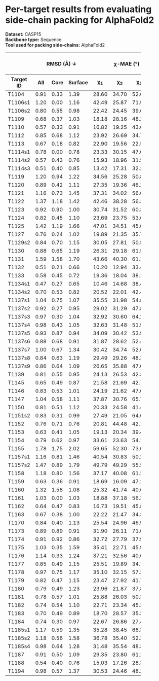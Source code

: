 # Per-target results from evaluating side-chain packing for AlphaFold2

**Dataset:** CASP15  
**Backbone type:** Sequence  
**Tool used for packing side-chains:** AlphaFold2  
<table style="width:85%;">
  <thead>
    <tr>
      <th></th>
      <th colspan="3"><strong>RMSD (Å) ↓</strong></th>
      <th colspan="4"><strong>&chi;-MAE (°) ↓</strong></th>
      <th><strong>RR (%) ↑</strong></th>
      <th colspan="3"><strong>Steric Clashes (#) ↓</strong></th>
    </tr>
    <tr>
      <th><strong>Target ID</strong></th>
      <th><strong>All</strong></th>
      <th><strong>Core</strong></th>
      <th><strong>Surface</strong></th>
      <th>&chi;<sub>1</sub></th>
      <th>&chi;<sub>2</sub></th>
      <th>&chi;<sub>3</sub></th>
      <th>&chi;<sub>4</sub></th>
      <th>&chi;<sub>1-4</sub></th>
      <th>100%</th>
      <th>90%</th>
      <th>80%</th>
    </tr>
  </thead>
  <tbody>
    <tr>
      <td>T1104</td>
      <td>0.91</td>
      <td>0.33</td>
      <td>1.39</td>
      <td>28.60</td>
      <td>34.70</td>
      <td>52.64</td>
      <td>63.14</td>
      <td>52.6</td>
      <td>29.0</td>
      <td>3.0</td>
      <td>0.0</td>
    </tr>
    <tr>
      <td>T1106s1</td>
      <td>1.20</td>
      <td>0.00</td>
      <td>1.16</td>
      <td>42.49</td>
      <td>25.87</td>
      <td>71.94</td>
      <td>72.47</td>
      <td>50.0</td>
      <td>6.0</td>
      <td>0.0</td>
      <td>0.0</td>
    </tr>
    <tr>
      <td>T1106s2</td>
      <td>0.80</td>
      <td>0.55</td>
      <td>0.98</td>
      <td>22.42</td>
      <td>24.45</td>
      <td>39.68</td>
      <td>31.89</td>
      <td>60.6</td>
      <td>18.0</td>
      <td>1.0</td>
      <td>0.0</td>
    </tr>
    <tr>
      <td>T1109</td>
      <td>0.68</td>
      <td>0.37</td>
      <td>1.03</td>
      <td>18.18</td>
      <td>28.16</td>
      <td>48.24</td>
      <td>28.80</td>
      <td>66.1</td>
      <td>38.0</td>
      <td>2.0</td>
      <td>0.0</td>
    </tr>
    <tr>
      <td>T1110</td>
      <td>0.57</td>
      <td>0.33</td>
      <td>0.91</td>
      <td>16.82</td>
      <td>19.25</td>
      <td>43.68</td>
      <td>33.50</td>
      <td>73.8</td>
      <td>40.0</td>
      <td>3.0</td>
      <td>0.0</td>
    </tr>
    <tr>
      <td>T1112</td>
      <td>0.85</td>
      <td>0.68</td>
      <td>1.12</td>
      <td>23.92</td>
      <td>26.69</td>
      <td>34.74</td>
      <td>52.97</td>
      <td>60.2</td>
      <td>62.0</td>
      <td>4.0</td>
      <td>0.0</td>
    </tr>
    <tr>
      <td>T1113</td>
      <td>0.67</td>
      <td>0.18</td>
      <td>0.82</td>
      <td>22.90</td>
      <td>19.56</td>
      <td>22.58</td>
      <td>11.98</td>
      <td>65.3</td>
      <td>24.0</td>
      <td>0.0</td>
      <td>0.0</td>
    </tr>
    <tr>
      <td>T1114s1</td>
      <td>0.78</td>
      <td>0.00</td>
      <td>0.78</td>
      <td>23.33</td>
      <td>30.15</td>
      <td>47.02</td>
      <td>53.75</td>
      <td>54.0</td>
      <td>12.0</td>
      <td>0.0</td>
      <td>0.0</td>
    </tr>
    <tr>
      <td>T1114s2</td>
      <td>0.57</td>
      <td>0.43</td>
      <td>0.76</td>
      <td>15.93</td>
      <td>18.96</td>
      <td>31.53</td>
      <td>49.93</td>
      <td>73.2</td>
      <td>50.0</td>
      <td>1.0</td>
      <td>0.0</td>
    </tr>
    <tr>
      <td>T1114s3</td>
      <td>0.51</td>
      <td>0.40</td>
      <td>0.85</td>
      <td>13.42</td>
      <td>17.31</td>
      <td>32.22</td>
      <td>60.47</td>
      <td>72.1</td>
      <td>123.0</td>
      <td>4.0</td>
      <td>0.0</td>
    </tr>
    <tr>
      <td>T1119</td>
      <td>1.20</td>
      <td>0.94</td>
      <td>1.22</td>
      <td>34.56</td>
      <td>25.28</td>
      <td>50.85</td>
      <td>58.08</td>
      <td>35.0</td>
      <td>10.0</td>
      <td>0.0</td>
      <td>0.0</td>
    </tr>
    <tr>
      <td>T1120</td>
      <td>0.89</td>
      <td>0.42</td>
      <td>1.11</td>
      <td>27.35</td>
      <td>19.36</td>
      <td>46.20</td>
      <td>57.95</td>
      <td>55.6</td>
      <td>19.0</td>
      <td>0.0</td>
      <td>0.0</td>
    </tr>
    <tr>
      <td>T1121</td>
      <td>1.16</td>
      <td>0.73</td>
      <td>1.45</td>
      <td>37.31</td>
      <td>34.02</td>
      <td>56.66</td>
      <td>66.05</td>
      <td>43.3</td>
      <td>46.0</td>
      <td>1.0</td>
      <td>0.0</td>
    </tr>
    <tr>
      <td>T1122</td>
      <td>1.37</td>
      <td>1.18</td>
      <td>1.42</td>
      <td>42.46</td>
      <td>38.28</td>
      <td>56.33</td>
      <td>61.94</td>
      <td>36.1</td>
      <td>58.0</td>
      <td>2.0</td>
      <td>0.0</td>
    </tr>
    <tr>
      <td>T1123</td>
      <td>0.92</td>
      <td>0.90</td>
      <td>1.00</td>
      <td>30.74</td>
      <td>31.52</td>
      <td>60.31</td>
      <td>49.75</td>
      <td>47.0</td>
      <td>65.0</td>
      <td>0.0</td>
      <td>0.0</td>
    </tr>
    <tr>
      <td>T1124</td>
      <td>0.82</td>
      <td>0.45</td>
      <td>1.10</td>
      <td>23.69</td>
      <td>23.75</td>
      <td>53.67</td>
      <td>65.40</td>
      <td>61.6</td>
      <td>63.0</td>
      <td>2.0</td>
      <td>0.0</td>
    </tr>
    <tr>
      <td>T1125</td>
      <td>1.42</td>
      <td>1.19</td>
      <td>1.66</td>
      <td>47.01</td>
      <td>34.51</td>
      <td>45.09</td>
      <td>53.54</td>
      <td>29.3</td>
      <td>145.0</td>
      <td>7.0</td>
      <td>0.0</td>
    </tr>
    <tr>
      <td>T1127</td>
      <td>0.76</td>
      <td>0.24</td>
      <td>1.02</td>
      <td>19.89</td>
      <td>21.35</td>
      <td>35.79</td>
      <td>59.06</td>
      <td>69.1</td>
      <td>35.0</td>
      <td>2.0</td>
      <td>0.0</td>
    </tr>
    <tr>
      <td>T1129s2</td>
      <td>0.84</td>
      <td>0.70</td>
      <td>1.15</td>
      <td>30.05</td>
      <td>27.81</td>
      <td>50.56</td>
      <td>69.48</td>
      <td>50.1</td>
      <td>111.0</td>
      <td>2.0</td>
      <td>0.0</td>
    </tr>
    <tr>
      <td>T1130</td>
      <td>0.88</td>
      <td>0.65</td>
      <td>1.19</td>
      <td>26.31</td>
      <td>29.18</td>
      <td>61.58</td>
      <td>62.25</td>
      <td>55.0</td>
      <td>34.0</td>
      <td>7.0</td>
      <td>0.0</td>
    </tr>
    <tr>
      <td>T1131</td>
      <td>1.59</td>
      <td>1.58</td>
      <td>1.70</td>
      <td>43.66</td>
      <td>40.30</td>
      <td>61.12</td>
      <td>61.88</td>
      <td>28.7</td>
      <td>31.0</td>
      <td>1.0</td>
      <td>0.0</td>
    </tr>
    <tr>
      <td>T1132</td>
      <td>0.51</td>
      <td>0.21</td>
      <td>0.66</td>
      <td>10.20</td>
      <td>12.94</td>
      <td>33.48</td>
      <td>30.48</td>
      <td>72.0</td>
      <td>17.0</td>
      <td>0.0</td>
      <td>0.0</td>
    </tr>
    <tr>
      <td>T1133</td>
      <td>0.58</td>
      <td>0.45</td>
      <td>0.72</td>
      <td>19.36</td>
      <td>18.04</td>
      <td>38.15</td>
      <td>52.19</td>
      <td>70.2</td>
      <td>55.0</td>
      <td>0.0</td>
      <td>0.0</td>
    </tr>
    <tr>
      <td>T1134s1</td>
      <td>0.47</td>
      <td>0.27</td>
      <td>0.65</td>
      <td>10.46</td>
      <td>14.68</td>
      <td>38.47</td>
      <td>37.06</td>
      <td>69.6</td>
      <td>25.0</td>
      <td>0.0</td>
      <td>0.0</td>
    </tr>
    <tr>
      <td>T1134s2</td>
      <td>0.70</td>
      <td>0.53</td>
      <td>0.82</td>
      <td>20.52</td>
      <td>22.01</td>
      <td>42.41</td>
      <td>40.51</td>
      <td>58.8</td>
      <td>60.0</td>
      <td>7.0</td>
      <td>0.0</td>
    </tr>
    <tr>
      <td>T1137s1</td>
      <td>1.04</td>
      <td>0.75</td>
      <td>1.07</td>
      <td>35.55</td>
      <td>31.98</td>
      <td>54.81</td>
      <td>58.07</td>
      <td>44.9</td>
      <td>23.0</td>
      <td>2.0</td>
      <td>0.0</td>
    </tr>
    <tr>
      <td>T1137s2</td>
      <td>0.92</td>
      <td>0.27</td>
      <td>0.95</td>
      <td>29.02</td>
      <td>31.29</td>
      <td>47.86</td>
      <td>75.86</td>
      <td>47.9</td>
      <td>32.0</td>
      <td>3.0</td>
      <td>0.0</td>
    </tr>
    <tr>
      <td>T1137s3</td>
      <td>0.97</td>
      <td>0.30</td>
      <td>1.04</td>
      <td>32.92</td>
      <td>30.60</td>
      <td>64.21</td>
      <td>69.63</td>
      <td>48.8</td>
      <td>21.0</td>
      <td>0.0</td>
      <td>0.0</td>
    </tr>
    <tr>
      <td>T1137s4</td>
      <td>0.98</td>
      <td>0.43</td>
      <td>1.05</td>
      <td>32.63</td>
      <td>31.48</td>
      <td>51.99</td>
      <td>60.08</td>
      <td>46.5</td>
      <td>47.0</td>
      <td>2.0</td>
      <td>0.0</td>
    </tr>
    <tr>
      <td>T1137s5</td>
      <td>0.93</td>
      <td>0.87</td>
      <td>0.94</td>
      <td>34.09</td>
      <td>30.42</td>
      <td>53.90</td>
      <td>53.04</td>
      <td>45.5</td>
      <td>27.0</td>
      <td>1.0</td>
      <td>0.0</td>
    </tr>
    <tr>
      <td>T1137s6</td>
      <td>0.88</td>
      <td>0.68</td>
      <td>0.91</td>
      <td>31.87</td>
      <td>28.62</td>
      <td>52.44</td>
      <td>61.23</td>
      <td>50.3</td>
      <td>29.0</td>
      <td>4.0</td>
      <td>0.0</td>
    </tr>
    <tr>
      <td>T1137s7</td>
      <td>1.00</td>
      <td>0.67</td>
      <td>1.34</td>
      <td>30.42</td>
      <td>34.74</td>
      <td>52.69</td>
      <td>56.93</td>
      <td>43.5</td>
      <td>44.0</td>
      <td>0.0</td>
      <td>0.0</td>
    </tr>
    <tr>
      <td>T1137s8</td>
      <td>0.84</td>
      <td>0.63</td>
      <td>1.19</td>
      <td>29.49</td>
      <td>29.26</td>
      <td>48.39</td>
      <td>66.82</td>
      <td>56.0</td>
      <td>18.0</td>
      <td>0.0</td>
      <td>0.0</td>
    </tr>
    <tr>
      <td>T1137s9</td>
      <td>0.86</td>
      <td>0.64</td>
      <td>1.09</td>
      <td>26.65</td>
      <td>35.88</td>
      <td>47.05</td>
      <td>70.25</td>
      <td>52.9</td>
      <td>20.0</td>
      <td>0.0</td>
      <td>0.0</td>
    </tr>
    <tr>
      <td>T1139</td>
      <td>0.81</td>
      <td>0.55</td>
      <td>0.95</td>
      <td>24.13</td>
      <td>26.53</td>
      <td>42.35</td>
      <td>39.43</td>
      <td>51.0</td>
      <td>41.0</td>
      <td>1.0</td>
      <td>0.0</td>
    </tr>
    <tr>
      <td>T1145</td>
      <td>0.65</td>
      <td>0.49</td>
      <td>0.87</td>
      <td>21.58</td>
      <td>21.69</td>
      <td>42.72</td>
      <td>54.84</td>
      <td>61.4</td>
      <td>109.0</td>
      <td>1.0</td>
      <td>0.0</td>
    </tr>
    <tr>
      <td>T1146</td>
      <td>0.83</td>
      <td>0.53</td>
      <td>1.01</td>
      <td>24.19</td>
      <td>21.62</td>
      <td>47.69</td>
      <td>54.20</td>
      <td>64.2</td>
      <td>40.0</td>
      <td>0.0</td>
      <td>0.0</td>
    </tr>
    <tr>
      <td>T1147</td>
      <td>1.04</td>
      <td>0.58</td>
      <td>1.11</td>
      <td>37.87</td>
      <td>30.76</td>
      <td>65.73</td>
      <td>79.58</td>
      <td>50.0</td>
      <td>24.0</td>
      <td>1.0</td>
      <td>0.0</td>
    </tr>
    <tr>
      <td>T1150</td>
      <td>0.81</td>
      <td>0.51</td>
      <td>1.12</td>
      <td>20.33</td>
      <td>24.58</td>
      <td>41.43</td>
      <td>64.39</td>
      <td>57.8</td>
      <td>76.0</td>
      <td>1.0</td>
      <td>0.0</td>
    </tr>
    <tr>
      <td>T1151s2</td>
      <td>0.83</td>
      <td>0.31</td>
      <td>0.99</td>
      <td>27.49</td>
      <td>21.05</td>
      <td>64.69</td>
      <td>26.02</td>
      <td>60.6</td>
      <td>12.0</td>
      <td>1.0</td>
      <td>0.0</td>
    </tr>
    <tr>
      <td>T1152</td>
      <td>0.76</td>
      <td>0.71</td>
      <td>0.76</td>
      <td>20.81</td>
      <td>44.48</td>
      <td>42.72</td>
      <td>60.35</td>
      <td>57.5</td>
      <td>4.0</td>
      <td>0.0</td>
      <td>0.0</td>
    </tr>
    <tr>
      <td>T1153</td>
      <td>0.63</td>
      <td>0.41</td>
      <td>1.05</td>
      <td>19.13</td>
      <td>20.34</td>
      <td>39.49</td>
      <td>50.62</td>
      <td>66.8</td>
      <td>43.0</td>
      <td>0.0</td>
      <td>0.0</td>
    </tr>
    <tr>
      <td>T1154</td>
      <td>0.79</td>
      <td>0.62</td>
      <td>0.97</td>
      <td>33.61</td>
      <td>23.63</td>
      <td>54.14</td>
      <td>33.00</td>
      <td>60.2</td>
      <td>145.0</td>
      <td>5.0</td>
      <td>0.0</td>
    </tr>
    <tr>
      <td>T1155</td>
      <td>1.78</td>
      <td>1.75</td>
      <td>2.02</td>
      <td>59.65</td>
      <td>52.30</td>
      <td>73.08</td>
      <td>52.74</td>
      <td>14.6</td>
      <td>32.0</td>
      <td>0.0</td>
      <td>0.0</td>
    </tr>
    <tr>
      <td>T1157s1</td>
      <td>1.16</td>
      <td>0.81</td>
      <td>1.46</td>
      <td>40.54</td>
      <td>30.83</td>
      <td>50.29</td>
      <td>57.39</td>
      <td>43.6</td>
      <td>152.0</td>
      <td>5.0</td>
      <td>0.0</td>
    </tr>
    <tr>
      <td>T1157s2</td>
      <td>1.47</td>
      <td>0.89</td>
      <td>1.79</td>
      <td>49.79</td>
      <td>49.29</td>
      <td>55.58</td>
      <td>55.11</td>
      <td>31.0</td>
      <td>55.0</td>
      <td>3.0</td>
      <td>0.0</td>
    </tr>
    <tr>
      <td>T1158</td>
      <td>1.18</td>
      <td>0.80</td>
      <td>1.56</td>
      <td>37.17</td>
      <td>40.08</td>
      <td>61.22</td>
      <td>78.10</td>
      <td>34.0</td>
      <td>118.0</td>
      <td>4.0</td>
      <td>0.0</td>
    </tr>
    <tr>
      <td>T1159</td>
      <td>0.63</td>
      <td>0.36</td>
      <td>0.91</td>
      <td>18.69</td>
      <td>16.09</td>
      <td>47.14</td>
      <td>60.52</td>
      <td>70.9</td>
      <td>17.0</td>
      <td>0.0</td>
      <td>0.0</td>
    </tr>
    <tr>
      <td>T1160</td>
      <td>1.32</td>
      <td>1.58</td>
      <td>1.08</td>
      <td>25.32</td>
      <td>41.74</td>
      <td>40.69</td>
      <td>71.82</td>
      <td>42.9</td>
      <td>3.0</td>
      <td>0.0</td>
      <td>0.0</td>
    </tr>
    <tr>
      <td>T1161</td>
      <td>1.03</td>
      <td>0.00</td>
      <td>1.03</td>
      <td>18.88</td>
      <td>37.18</td>
      <td>56.36</td>
      <td>57.59</td>
      <td>51.4</td>
      <td>6.0</td>
      <td>0.0</td>
      <td>0.0</td>
    </tr>
    <tr>
      <td>T1162</td>
      <td>0.64</td>
      <td>0.47</td>
      <td>0.83</td>
      <td>16.73</td>
      <td>19.51</td>
      <td>45.84</td>
      <td>50.87</td>
      <td>68.6</td>
      <td>25.0</td>
      <td>6.0</td>
      <td>0.0</td>
    </tr>
    <tr>
      <td>T1163</td>
      <td>0.67</td>
      <td>0.38</td>
      <td>1.00</td>
      <td>22.22</td>
      <td>21.47</td>
      <td>34.36</td>
      <td>52.45</td>
      <td>64.3</td>
      <td>27.0</td>
      <td>6.0</td>
      <td>0.0</td>
    </tr>
    <tr>
      <td>T1170</td>
      <td>0.84</td>
      <td>0.40</td>
      <td>1.13</td>
      <td>25.54</td>
      <td>24.96</td>
      <td>46.98</td>
      <td>42.90</td>
      <td>60.9</td>
      <td>49.0</td>
      <td>3.0</td>
      <td>0.0</td>
    </tr>
    <tr>
      <td>T1173</td>
      <td>0.89</td>
      <td>0.89</td>
      <td>0.91</td>
      <td>31.90</td>
      <td>26.11</td>
      <td>71.06</td>
      <td>78.81</td>
      <td>55.2</td>
      <td>39.0</td>
      <td>2.0</td>
      <td>0.0</td>
    </tr>
    <tr>
      <td>T1174</td>
      <td>0.91</td>
      <td>0.92</td>
      <td>0.86</td>
      <td>32.72</td>
      <td>27.79</td>
      <td>37.98</td>
      <td>52.78</td>
      <td>56.2</td>
      <td>68.0</td>
      <td>5.0</td>
      <td>0.0</td>
    </tr>
    <tr>
      <td>T1175</td>
      <td>1.03</td>
      <td>0.35</td>
      <td>1.59</td>
      <td>35.41</td>
      <td>22.71</td>
      <td>45.97</td>
      <td>75.95</td>
      <td>53.2</td>
      <td>68.0</td>
      <td>3.0</td>
      <td>0.0</td>
    </tr>
    <tr>
      <td>T1176</td>
      <td>1.14</td>
      <td>0.33</td>
      <td>1.24</td>
      <td>37.21</td>
      <td>32.56</td>
      <td>40.61</td>
      <td>44.14</td>
      <td>48.8</td>
      <td>41.0</td>
      <td>3.0</td>
      <td>0.0</td>
    </tr>
    <tr>
      <td>T1177</td>
      <td>0.85</td>
      <td>0.49</td>
      <td>1.15</td>
      <td>25.51</td>
      <td>19.89</td>
      <td>34.74</td>
      <td>43.89</td>
      <td>62.1</td>
      <td>43.0</td>
      <td>3.0</td>
      <td>0.0</td>
    </tr>
    <tr>
      <td>T1178</td>
      <td>0.97</td>
      <td>0.75</td>
      <td>1.17</td>
      <td>35.10</td>
      <td>32.15</td>
      <td>57.37</td>
      <td>58.11</td>
      <td>44.3</td>
      <td>71.0</td>
      <td>2.0</td>
      <td>0.0</td>
    </tr>
    <tr>
      <td>T1179</td>
      <td>0.82</td>
      <td>0.47</td>
      <td>1.15</td>
      <td>23.47</td>
      <td>27.92</td>
      <td>41.73</td>
      <td>39.74</td>
      <td>57.1</td>
      <td>51.0</td>
      <td>0.0</td>
      <td>0.0</td>
    </tr>
    <tr>
      <td>T1180</td>
      <td>0.79</td>
      <td>0.49</td>
      <td>1.23</td>
      <td>23.96</td>
      <td>21.87</td>
      <td>37.84</td>
      <td>54.64</td>
      <td>59.1</td>
      <td>65.0</td>
      <td>1.0</td>
      <td>0.0</td>
    </tr>
    <tr>
      <td>T1181</td>
      <td>0.78</td>
      <td>0.57</td>
      <td>1.01</td>
      <td>25.88</td>
      <td>26.03</td>
      <td>50.36</td>
      <td>74.52</td>
      <td>58.4</td>
      <td>126.0</td>
      <td>3.0</td>
      <td>0.0</td>
    </tr>
    <tr>
      <td>T1182</td>
      <td>0.74</td>
      <td>0.54</td>
      <td>1.10</td>
      <td>22.71</td>
      <td>23.34</td>
      <td>45.25</td>
      <td>53.21</td>
      <td>57.0</td>
      <td>118.0</td>
      <td>9.0</td>
      <td>0.0</td>
    </tr>
    <tr>
      <td>T1183</td>
      <td>0.70</td>
      <td>0.49</td>
      <td>0.89</td>
      <td>18.70</td>
      <td>28.57</td>
      <td>35.30</td>
      <td>50.72</td>
      <td>62.3</td>
      <td>42.0</td>
      <td>1.0</td>
      <td>0.0</td>
    </tr>
    <tr>
      <td>T1184</td>
      <td>0.74</td>
      <td>0.30</td>
      <td>0.97</td>
      <td>22.67</td>
      <td>26.86</td>
      <td>27.41</td>
      <td>76.93</td>
      <td>63.9</td>
      <td>18.0</td>
      <td>0.0</td>
      <td>0.0</td>
    </tr>
    <tr>
      <td>T1185s1</td>
      <td>1.17</td>
      <td>0.59</td>
      <td>1.35</td>
      <td>35.28</td>
      <td>38.45</td>
      <td>66.34</td>
      <td>53.13</td>
      <td>38.7</td>
      <td>7.0</td>
      <td>0.0</td>
      <td>0.0</td>
    </tr>
    <tr>
      <td>T1185s2</td>
      <td>1.18</td>
      <td>0.56</td>
      <td>1.58</td>
      <td>36.78</td>
      <td>35.40</td>
      <td>52.37</td>
      <td>62.71</td>
      <td>42.6</td>
      <td>42.0</td>
      <td>1.0</td>
      <td>0.0</td>
    </tr>
    <tr>
      <td>T1185s4</td>
      <td>0.98</td>
      <td>0.64</td>
      <td>1.28</td>
      <td>31.48</td>
      <td>35.54</td>
      <td>48.32</td>
      <td>61.10</td>
      <td>41.5</td>
      <td>37.0</td>
      <td>2.0</td>
      <td>0.0</td>
    </tr>
    <tr>
      <td>T1187</td>
      <td>0.91</td>
      <td>0.50</td>
      <td>1.09</td>
      <td>29.35</td>
      <td>23.80</td>
      <td>61.12</td>
      <td>34.98</td>
      <td>52.1</td>
      <td>54.0</td>
      <td>1.0</td>
      <td>0.0</td>
    </tr>
    <tr>
      <td>T1188</td>
      <td>0.54</td>
      <td>0.40</td>
      <td>0.76</td>
      <td>15.03</td>
      <td>17.26</td>
      <td>28.33</td>
      <td>40.83</td>
      <td>69.7</td>
      <td>85.0</td>
      <td>1.0</td>
      <td>0.0</td>
    </tr>
    <tr>
      <td>T1194</td>
      <td>0.98</td>
      <td>0.57</td>
      <td>1.37</td>
      <td>30.53</td>
      <td>24.46</td>
      <td>48.26</td>
      <td>50.49</td>
      <td>50.0</td>
      <td>30.0</td>
      <td>4.0</td>
      <td>0.0</td>
    </tr>
  </tbody>
</table>
